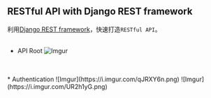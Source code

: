 ## RESTful API with Django REST framework

利用[Django REST framework](http://www.django-rest-framework.org/)，快速打造`RESTful API`。
<br>
<br>
* API Root
  ![Imgur](https://i.imgur.com/Yhku9my.png)
<br>
<br>
* Authentication
  ![Imgur](https://i.imgur.com/qJRXY6n.png)
  ![Imgur](https://i.imgur.com/UR2h1yG.png)
<br>
<br>

  
  
